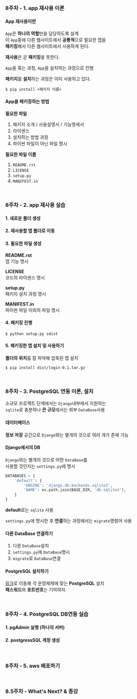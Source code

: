### 8주차 - 1. app 재사용 이론

#### App 재사용이란
`App`은 **하나의 역할**만을 담당하도록 설계<br/>
이 `App`중에 다른 웹사이트에서 **공통적**으로 필요한 앱을<br/>
**패키징**해서 다른 웹사이트에서 사용하게 된다.<br/>

**재사용**은 곧 **패키징**을 뜻한다.<br/>

`App`을 묶는 과정, `App`을 설치하는 과정으로 진행<br/>

**패키지**를 **설치**하는 과정은 이미 사용하고 있다.<br/>
```
$ pip install <패키지 이름>
```

#### App을 패키징하는 방법
**필요한 파일**<br/>
1. 패키지 소개 / 사용설명서 / 기능명세서
2. 라이센스
3. 설치하는 방법 과정
4. 파이썬 파일이 아닌 파일 명시

**필요한 파일 이름**<br/>
1. `README.rst`
2. `LICENSE`
3. `setup.py`
4. `MANIFEST.in`

<br/>

### 8주차 - 2. app 재사용 실습

#### 1. 새로운 폴더 생성

#### 2. 재사용할 앱 폴더로 이동

#### 3. 필요한 파일 생성
**README.rst**</br>
앱 기능 명시

**LICENSE**<br/>
코드의 라이센스 명시

**setup.py**<br/>
패키지 설치 과정 명시

**MANIFEST.in**<br/>
파이썬 파일 이외의 파일 명시

#### 4. 패키징 진행
```
$ python setup.py sdist
```

#### 5. 패키징한 앱 설치 및 사용하기
**폴더의 위치**를 잘 파악해 압축된 앱 설치
```
$ pip install dist/login-0.1.tar.gz
```

<br/>

### 8주차 - 3. PostgreSQL 연동 이론, 설치
소규모 프로젝트 단계에서는 `Django`내부에서 지원하는<br/>
`sqlite`로 충분하나 **큰 규모**에서는 외부 `DataBase`사용

#### 데이터베이스
**정보 저장** 공간으로 `Django`와는 별개의 것으로 여러 개가 존재 가능

#### Django에서의 DB
`Django`와는 별개의 것으로 어떤 `DataBase`를<br/>
사용할 것인지는 `settings.py`에 명시

```python
DATABASES = {
    'default': {
        'ENGINE': 'django.db.backends.sqlite3',
        'NAME': os.path.join(BASE_DIR, 'db.sqlite3'),
    }
}
```
**default**로는 `sqlite` 사용<br/>

`settings.py`에 명시한 후 **연결**하는 과정에서는
`migrate`명령어 사용

#### 다른 DataBase 연결하기
1. 다른 `DataBase`설치
2. `settings.py`에 `DataBase`명시
3. `migrate`로 `DataBase`연결

#### PostgreSQL 설치하기
[링크](https://www.postgresql.org/download/)로 이동해 각 운영체제에 맞는 **PostgreSQL** 설치<br/>
**패스워드**와 **포트번호**는 기억하자.

<br/>

### 8주차 - 4. PostgreSQL DB연동 실습

#### 1. pgAdmin 실행 (하나의 서버)

#### 2. postgressSQL 계정 생성

<br/>

### 8주차 - 5. aws 배포하기

<br/>

### 8.5주차 - What's Next? & 종강
